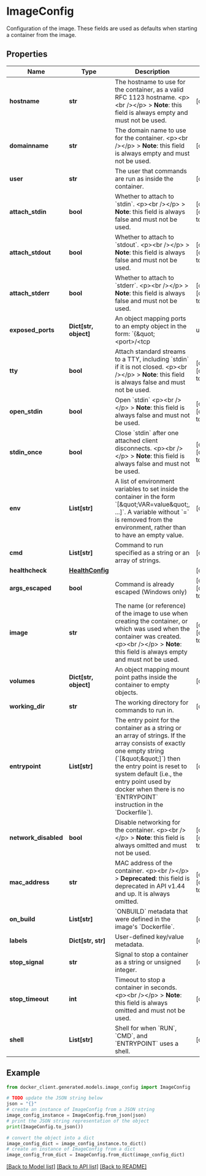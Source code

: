 # ImageConfig

Configuration of the image. These fields are used as defaults when starting a container from the image. 

## Properties

Name | Type | Description | Notes
------------ | ------------- | ------------- | -------------
**hostname** | **str** | The hostname to use for the container, as a valid RFC 1123 hostname.  &lt;p&gt;&lt;br /&gt;&lt;/p&gt;  &gt; **Note**: this field is always empty and must not be used.  | [optional] 
**domainname** | **str** | The domain name to use for the container.  &lt;p&gt;&lt;br /&gt;&lt;/p&gt;  &gt; **Note**: this field is always empty and must not be used.  | [optional] 
**user** | **str** | The user that commands are run as inside the container. | [optional] 
**attach_stdin** | **bool** | Whether to attach to &#x60;stdin&#x60;.  &lt;p&gt;&lt;br /&gt;&lt;/p&gt;  &gt; **Note**: this field is always false and must not be used.  | [optional] [default to False]
**attach_stdout** | **bool** | Whether to attach to &#x60;stdout&#x60;.  &lt;p&gt;&lt;br /&gt;&lt;/p&gt;  &gt; **Note**: this field is always false and must not be used.  | [optional] [default to False]
**attach_stderr** | **bool** | Whether to attach to &#x60;stderr&#x60;.  &lt;p&gt;&lt;br /&gt;&lt;/p&gt;  &gt; **Note**: this field is always false and must not be used.  | [optional] [default to False]
**exposed_ports** | **Dict[str, object]** | An object mapping ports to an empty object in the form:  &#x60;{\&quot;&lt;port&gt;/&lt;tcp|udp|sctp&gt;\&quot;: {}}&#x60;  | [optional] 
**tty** | **bool** | Attach standard streams to a TTY, including &#x60;stdin&#x60; if it is not closed.  &lt;p&gt;&lt;br /&gt;&lt;/p&gt;  &gt; **Note**: this field is always false and must not be used.  | [optional] [default to False]
**open_stdin** | **bool** | Open &#x60;stdin&#x60;  &lt;p&gt;&lt;br /&gt;&lt;/p&gt;  &gt; **Note**: this field is always false and must not be used.  | [optional] [default to False]
**stdin_once** | **bool** | Close &#x60;stdin&#x60; after one attached client disconnects.  &lt;p&gt;&lt;br /&gt;&lt;/p&gt;  &gt; **Note**: this field is always false and must not be used.  | [optional] [default to False]
**env** | **List[str]** | A list of environment variables to set inside the container in the form &#x60;[\&quot;VAR&#x3D;value\&quot;, ...]&#x60;. A variable without &#x60;&#x3D;&#x60; is removed from the environment, rather than to have an empty value.  | [optional] 
**cmd** | **List[str]** | Command to run specified as a string or an array of strings.  | [optional] 
**healthcheck** | [**HealthConfig**](HealthConfig.md) |  | [optional] 
**args_escaped** | **bool** | Command is already escaped (Windows only) | [optional] [default to False]
**image** | **str** | The name (or reference) of the image to use when creating the container, or which was used when the container was created.  &lt;p&gt;&lt;br /&gt;&lt;/p&gt;  &gt; **Note**: this field is always empty and must not be used.  | [optional] [default to '']
**volumes** | **Dict[str, object]** | An object mapping mount point paths inside the container to empty objects.  | [optional] 
**working_dir** | **str** | The working directory for commands to run in. | [optional] 
**entrypoint** | **List[str]** | The entry point for the container as a string or an array of strings.  If the array consists of exactly one empty string (&#x60;[\&quot;\&quot;]&#x60;) then the entry point is reset to system default (i.e., the entry point used by docker when there is no &#x60;ENTRYPOINT&#x60; instruction in the &#x60;Dockerfile&#x60;).  | [optional] 
**network_disabled** | **bool** | Disable networking for the container.  &lt;p&gt;&lt;br /&gt;&lt;/p&gt;  &gt; **Note**: this field is always omitted and must not be used.  | [optional] [default to False]
**mac_address** | **str** | MAC address of the container.  &lt;p&gt;&lt;br /&gt;&lt;/p&gt;  &gt; **Deprecated**: this field is deprecated in API v1.44 and up. It is always omitted.  | [optional] [default to '']
**on_build** | **List[str]** | &#x60;ONBUILD&#x60; metadata that were defined in the image&#39;s &#x60;Dockerfile&#x60;.  | [optional] 
**labels** | **Dict[str, str]** | User-defined key/value metadata. | [optional] 
**stop_signal** | **str** | Signal to stop a container as a string or unsigned integer.  | [optional] 
**stop_timeout** | **int** | Timeout to stop a container in seconds.  &lt;p&gt;&lt;br /&gt;&lt;/p&gt;  &gt; **Note**: this field is always omitted and must not be used.  | [optional] 
**shell** | **List[str]** | Shell for when &#x60;RUN&#x60;, &#x60;CMD&#x60;, and &#x60;ENTRYPOINT&#x60; uses a shell.  | [optional] 

## Example

```python
from docker_client.generated.models.image_config import ImageConfig

# TODO update the JSON string below
json = "{}"
# create an instance of ImageConfig from a JSON string
image_config_instance = ImageConfig.from_json(json)
# print the JSON string representation of the object
print(ImageConfig.to_json())

# convert the object into a dict
image_config_dict = image_config_instance.to_dict()
# create an instance of ImageConfig from a dict
image_config_from_dict = ImageConfig.from_dict(image_config_dict)
```
[[Back to Model list]](../README.md#documentation-for-models) [[Back to API list]](../README.md#documentation-for-api-endpoints) [[Back to README]](../README.md)


